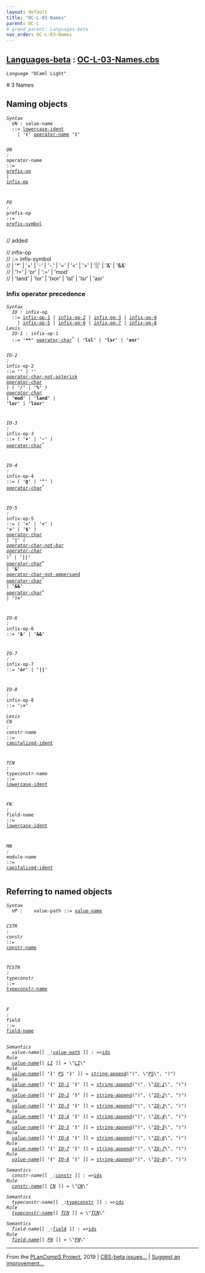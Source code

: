 ```yaml
---
layout: default
title: "OC-L-03-Names"
parent: OC-L
# grand_parent: Languages-beta
nav_order: OC-L-03-Names
---
```


[Languages-beta] : [OC-L-03-Names.cbs]
-----------------------------

<div class="highlighter-rouge"><pre class="highlight"><code><i class="keyword">Language</i> <span id="Language_OCaml Light">"OCaml Light"</span></code></pre></div>
# <span id="SectionNumber_3">3</span> Names

## Naming objects

<div class="highlighter-rouge"><pre class="highlight"><code><i class="keyword">Syntax</i>
  <i class="keyword"></i><i class="var"><i class="var"><span id="VariableStem_VN">VN</span></i> :</i> <span class="syn-name"><span id="SyntaxName_value-name">value-name</span></span>
  ::= <span class="syn-name"><a href="../OC-L-01-Lexical-Conventions/index.html#SyntaxName_lowercase-ident">lowercase-ident</a></span>  
    | <b class="atom">'('</b> <span class="syn-name"><a href="#SyntaxName_operator-name">operator-name</a></span> <b class="atom">')'</b>
  
  <i class="keyword"></i><i class="var"><i class="var"><span id="VariableStem_ON">ON</span></i> :</i> <span class="syn-name"><span id="SyntaxName_operator-name">operator-name</span></span> ::= <span class="syn-name"><a href="#SyntaxName_prefix-op">prefix-op</a></span> | <span class="syn-name"><a href="#SyntaxName_infix-op">infix-op</a></span>  
  
  <i class="keyword"></i><i class="var"><i class="var"><span id="VariableStem_PO">PO</span></i> :</i> <span class="syn-name"><span id="SyntaxName_prefix-op">prefix-op</span></span> ::= <span class="syn-name"><a href="../OC-L-01-Lexical-Conventions/index.html#SyntaxName_prefix-symbol">prefix-symbol</a></span></code></pre></div>
 // added
 

//  infix-op  
//  ::= infix-symbol  
//    | '*' | '+' | '-' | '-.' | '=' | '<' | '>' | '||' | '&' | '&&'  
//    | '!=' | 'or' | ':=' | 'mod'  
//    | 'land' | 'lor' | 'lxor' | 'lsl' | 'lsr' | 'asr'  



### Infix operator precedence


<div class="highlighter-rouge"><pre class="highlight"><code><i class="keyword">Syntax</i>
  <i class="keyword"></i><i class="var"><i class="var"><span id="VariableStem_IO">IO</span></i> :</i> <span class="syn-name"><span id="SyntaxName_infix-op">infix-op</span></span>
  ::= <span class="syn-name"><a href="#SyntaxName_infix-op-1">infix-op-1</a></span> | <span class="syn-name"><a href="#SyntaxName_infix-op-2">infix-op-2</a></span> | <span class="syn-name"><a href="#SyntaxName_infix-op-3">infix-op-3</a></span> | <span class="syn-name"><a href="#SyntaxName_infix-op-4">infix-op-4</a></span>
    | <span class="syn-name"><a href="#SyntaxName_infix-op-5">infix-op-5</a></span> | <span class="syn-name"><a href="#SyntaxName_infix-op-6">infix-op-6</a></span> | <span class="syn-name"><a href="#SyntaxName_infix-op-7">infix-op-7</a></span> | <span class="syn-name"><a href="#SyntaxName_infix-op-8">infix-op-8</a></span>
<i class="keyword">Lexis</i>
  <i class="keyword"></i><i class="var"><i class="var"><span id="VariableStem_IO-1">IO-1</span></i> :</i> <span class="syn-name"><span id="SyntaxName_infix-op-1">infix-op-1</span></span>
  ::= <b class="atom">'**'</b> <span class="syn-name"><a href="../OC-L-01-Lexical-Conventions/index.html#SyntaxName_operator-char">operator-char</a></span><sup class="sup">*</sup> | <b class="atom">'lsl'</b> | <b class="atom">'lsr'</b> | <b class="atom">'asr'</b>
  
  <i class="keyword"></i><i class="var"><i class="var"><span id="VariableStem_IO-2">IO-2</span></i> :</i> <span class="syn-name"><span id="SyntaxName_infix-op-2">infix-op-2</span></span>
  ::= <b class="atom">'*'</b>
    | <b class="atom">'*'</b> <span class="syn-name"><a href="../OC-L-01-Lexical-Conventions/index.html#SyntaxName_operator-char-not-asterisk">operator-char-not-asterisk</a></span> <span class="syn-name"><a href="../OC-L-01-Lexical-Conventions/index.html#SyntaxName_operator-char">operator-char</a></span><sup class="sup">*</sup>
    | ( <b class="atom">'/'</b> | <b class="atom">'%'</b> ) <span class="syn-name"><a href="../OC-L-01-Lexical-Conventions/index.html#SyntaxName_operator-char">operator-char</a></span><sup class="sup">*</sup>
    | <b class="atom">'mod'</b> | <b class="atom">'land'</b> | <b class="atom">'lor'</b> | <b class="atom">'lxor'</b> 
  
  <i class="keyword"></i><i class="var"><i class="var"><span id="VariableStem_IO-3">IO-3</span></i> :</i> <span class="syn-name"><span id="SyntaxName_infix-op-3">infix-op-3</span></span>
  ::= ( <b class="atom">'+'</b> | <b class="atom">'-'</b> ) <span class="syn-name"><a href="../OC-L-01-Lexical-Conventions/index.html#SyntaxName_operator-char">operator-char</a></span><sup class="sup">*</sup>
  
  <i class="keyword"></i><i class="var"><i class="var"><span id="VariableStem_IO-4">IO-4</span></i> :</i> <span class="syn-name"><span id="SyntaxName_infix-op-4">infix-op-4</span></span>
  ::= ( <b class="atom">'@'</b> | <b class="atom">'^'</b> ) <span class="syn-name"><a href="../OC-L-01-Lexical-Conventions/index.html#SyntaxName_operator-char">operator-char</a></span><sup class="sup">*</sup>
  
  <i class="keyword"></i><i class="var"><i class="var"><span id="VariableStem_IO-5">IO-5</span></i> :</i> <span class="syn-name"><span id="SyntaxName_infix-op-5">infix-op-5</span></span>
  ::= ( <b class="atom">'='</b> | <b class="atom">'<'</b> | <b class="atom">'>'</b> | <b class="atom">'$'</b> ) <span class="syn-name"><a href="../OC-L-01-Lexical-Conventions/index.html#SyntaxName_operator-char">operator-char</a></span><sup class="sup">*</sup>
    | <b class="atom">'|'</b> ( <span class="syn-name"><a href="../OC-L-01-Lexical-Conventions/index.html#SyntaxName_operator-char-not-bar">operator-char-not-bar</a></span> <span class="syn-name"><a href="../OC-L-01-Lexical-Conventions/index.html#SyntaxName_operator-char">operator-char</a></span><sup class="sup">*</sup> )<sup class="sup">?</sup>
    | <b class="atom">'||'</b> <span class="syn-name"><a href="../OC-L-01-Lexical-Conventions/index.html#SyntaxName_operator-char">operator-char</a></span><sup class="sup">+</sup>
    | <b class="atom">'&'</b> <span class="syn-name"><a href="../OC-L-01-Lexical-Conventions/index.html#SyntaxName_operator-char-not-ampersand">operator-char-not-ampersand</a></span> <span class="syn-name"><a href="../OC-L-01-Lexical-Conventions/index.html#SyntaxName_operator-char">operator-char</a></span><sup class="sup">*</sup>
    | <b class="atom">'&&'</b> <span class="syn-name"><a href="../OC-L-01-Lexical-Conventions/index.html#SyntaxName_operator-char">operator-char</a></span><sup class="sup">+</sup>
    | <b class="atom">'!='</b>
  
  <i class="keyword"></i><i class="var"><i class="var"><span id="VariableStem_IO-6">IO-6</span></i> :</i> <span class="syn-name"><span id="SyntaxName_infix-op-6">infix-op-6</span></span>
  ::= <b class="atom">'&'</b> | <b class="atom">'&&'</b>
  
  <i class="keyword"></i><i class="var"><i class="var"><span id="VariableStem_IO-7">IO-7</span></i> :</i> <span class="syn-name"><span id="SyntaxName_infix-op-7">infix-op-7</span></span>
  ::= <b class="atom">'or'</b> | <b class="atom">'||'</b>
  
  <i class="keyword"></i><i class="var"><i class="var"><span id="VariableStem_IO-8">IO-8</span></i> :</i> <span class="syn-name"><span id="SyntaxName_infix-op-8">infix-op-8</span></span>
  ::= <b class="atom">':='</b>  
<i class="keyword">Lexis</i>
  <i class="keyword"></i><i class="var"><i class="var"><span id="VariableStem_CN">CN</span></i> :</i>  <span class="syn-name"><span id="SyntaxName_constr-name">constr-name</span></span>     ::= <span class="syn-name"><a href="../OC-L-01-Lexical-Conventions/index.html#SyntaxName_capitalized-ident">capitalized-ident</a></span>  
 
  <i class="keyword"></i><i class="var"><i class="var"><span id="VariableStem_TCN">TCN</span></i> :</i> <span class="syn-name"><span id="SyntaxName_typeconstr-name">typeconstr-name</span></span> ::= <span class="syn-name"><a href="../OC-L-01-Lexical-Conventions/index.html#SyntaxName_lowercase-ident">lowercase-ident</a></span>  
 
  <i class="keyword"></i><i class="var"><i class="var"><span id="VariableStem_FN">FN</span></i> :</i>  <span class="syn-name"><span id="SyntaxName_field-name">field-name</span></span>      ::= <span class="syn-name"><a href="../OC-L-01-Lexical-Conventions/index.html#SyntaxName_lowercase-ident">lowercase-ident</a></span>  

  <i class="keyword"></i><i class="var"><i class="var"><span id="VariableStem_MN">MN</span></i> :</i>  <span class="syn-name"><span id="SyntaxName_module-name">module-name</span></span>     ::= <span class="syn-name"><a href="../OC-L-01-Lexical-Conventions/index.html#SyntaxName_capitalized-ident">capitalized-ident</a></span></code></pre></div>
  


## Referring to named objects

<div class="highlighter-rouge"><pre class="highlight"><code><i class="keyword">Syntax</i>
  <i class="keyword"></i><i class="var"><i class="var"><span id="VariableStem_VP">VP</span></i> :</i>    <span class="syn-name"><span id="SyntaxName_value-path">value-path</span></span> ::= <span class="syn-name"><a href="#SyntaxName_value-name">value-name</a></span>
 
  <i class="keyword"></i><i class="var"><i class="var"><span id="VariableStem_CSTR">CSTR</span></i> :</i>  <span class="syn-name"><span id="SyntaxName_constr">constr</span></span>     ::= <span class="syn-name"><a href="#SyntaxName_constr-name">constr-name</a></span>  
 
  <i class="keyword"></i><i class="var"><i class="var"><span id="VariableStem_TCSTR">TCSTR</span></i> :</i> <span class="syn-name"><span id="SyntaxName_typeconstr">typeconstr</span></span> ::= <span class="syn-name"><a href="#SyntaxName_typeconstr-name">typeconstr-name</a></span>  
 
  <i class="keyword"></i><i class="var"><i class="var"><span id="VariableStem_F">F</span></i> :</i>     <span class="syn-name"><span id="SyntaxName_field">field</span></span>      ::= <span class="syn-name"><a href="#SyntaxName_field-name">field-name</a></span></code></pre></div>
  
<div class="highlighter-rouge"><pre class="highlight"><code><i class="keyword">Semantics</i>
  <i class="sem-name"><span id="SemanticsName_value-name">value-name</span></i>[[ _:<span class="syn-name"><a href="#SyntaxName_value-path">value-path</a></span> ]] : =><span class="name"><a href="../../../../../Funcons-beta/Computations/Normal/Binding/index.html#Name_ids">ids</a></span>
<i class="keyword">Rule</i>
  <i class="sem-name"><a href="#SemanticsName_value-name">value-name</a></i>[[ <span id="Variable487_LI"><i class="var"><a href="../OC-L-01-Lexical-Conventions/index.html#VariableStem_LI">LI</a></i></span> ]] = \"<a href="#Variable487_LI"><i class="var">LI</i></a>\"
<i class="keyword">Rule</i>
  <i class="sem-name"><a href="#SemanticsName_value-name">value-name</a></i>[[ <b class="atom">'('</b> <span id="Variable512_PS"><i class="var"><a href="../OC-L-01-Lexical-Conventions/index.html#VariableStem_PS">PS</a></i></span> <b class="atom">')'</b> ]] = <span class="name"><a href="../../../../../Funcons-beta/Values/Composite/Strings/index.html#Name_string-append">string-append</a></span>("(", \"<a href="#Variable512_PS"><i class="var">PS</i></a>\", ")")
<i class="keyword">Rule</i>
  <i class="sem-name"><a href="#SemanticsName_value-name">value-name</a></i>[[ <b class="atom">'('</b> <span id="Variable554_IO-1"><i class="var"><a href="#VariableStem_IO-1">IO-1</a></i></span> <b class="atom">')'</b> ]] = <span class="name"><a href="../../../../../Funcons-beta/Values/Composite/Strings/index.html#Name_string-append">string-append</a></span>("(", \"<a href="#Variable554_IO-1"><i class="var">IO-1</i></a>\", ")")
<i class="keyword">Rule</i>
  <i class="sem-name"><a href="#SemanticsName_value-name">value-name</a></i>[[ <b class="atom">'('</b> <span id="Variable596_IO-2"><i class="var"><a href="#VariableStem_IO-2">IO-2</a></i></span> <b class="atom">')'</b> ]] = <span class="name"><a href="../../../../../Funcons-beta/Values/Composite/Strings/index.html#Name_string-append">string-append</a></span>("(", \"<a href="#Variable596_IO-2"><i class="var">IO-2</i></a>\", ")")
<i class="keyword">Rule</i>
  <i class="sem-name"><a href="#SemanticsName_value-name">value-name</a></i>[[ <b class="atom">'('</b> <span id="Variable638_IO-3"><i class="var"><a href="#VariableStem_IO-3">IO-3</a></i></span> <b class="atom">')'</b> ]] = <span class="name"><a href="../../../../../Funcons-beta/Values/Composite/Strings/index.html#Name_string-append">string-append</a></span>("(", \"<a href="#Variable638_IO-3"><i class="var">IO-3</i></a>\", ")")
<i class="keyword">Rule</i>
  <i class="sem-name"><a href="#SemanticsName_value-name">value-name</a></i>[[ <b class="atom">'('</b> <span id="Variable680_IO-4"><i class="var"><a href="#VariableStem_IO-4">IO-4</a></i></span> <b class="atom">')'</b> ]] = <span class="name"><a href="../../../../../Funcons-beta/Values/Composite/Strings/index.html#Name_string-append">string-append</a></span>("(", \"<a href="#Variable680_IO-4"><i class="var">IO-4</i></a>\", ")")
<i class="keyword">Rule</i>
  <i class="sem-name"><a href="#SemanticsName_value-name">value-name</a></i>[[ <b class="atom">'('</b> <span id="Variable722_IO-5"><i class="var"><a href="#VariableStem_IO-5">IO-5</a></i></span> <b class="atom">')'</b> ]] = <span class="name"><a href="../../../../../Funcons-beta/Values/Composite/Strings/index.html#Name_string-append">string-append</a></span>("(", \"<a href="#Variable722_IO-5"><i class="var">IO-5</i></a>\", ")")
<i class="keyword">Rule</i>
  <i class="sem-name"><a href="#SemanticsName_value-name">value-name</a></i>[[ <b class="atom">'('</b> <span id="Variable764_IO-6"><i class="var"><a href="#VariableStem_IO-6">IO-6</a></i></span> <b class="atom">')'</b> ]] = <span class="name"><a href="../../../../../Funcons-beta/Values/Composite/Strings/index.html#Name_string-append">string-append</a></span>("(", \"<a href="#Variable764_IO-6"><i class="var">IO-6</i></a>\", ")")
<i class="keyword">Rule</i>
  <i class="sem-name"><a href="#SemanticsName_value-name">value-name</a></i>[[ <b class="atom">'('</b> <span id="Variable806_IO-7"><i class="var"><a href="#VariableStem_IO-7">IO-7</a></i></span> <b class="atom">')'</b> ]] = <span class="name"><a href="../../../../../Funcons-beta/Values/Composite/Strings/index.html#Name_string-append">string-append</a></span>("(", \"<a href="#Variable806_IO-7"><i class="var">IO-7</i></a>\", ")")
<i class="keyword">Rule</i>
  <i class="sem-name"><a href="#SemanticsName_value-name">value-name</a></i>[[ <b class="atom">'('</b> <span id="Variable848_IO-8"><i class="var"><a href="#VariableStem_IO-8">IO-8</a></i></span> <b class="atom">')'</b> ]] = <span class="name"><a href="../../../../../Funcons-beta/Values/Composite/Strings/index.html#Name_string-append">string-append</a></span>("(", \"<a href="#Variable848_IO-8"><i class="var">IO-8</i></a>\", ")")</code></pre></div>

<div class="highlighter-rouge"><pre class="highlight"><code><i class="keyword">Semantics</i>
  <i class="sem-name"><span id="SemanticsName_constr-name">constr-name</span></i>[[ _:<span class="syn-name"><a href="#SyntaxName_constr">constr</a></span> ]] : =><span class="name"><a href="../../../../../Funcons-beta/Computations/Normal/Binding/index.html#Name_ids">ids</a></span>
<i class="keyword">Rule</i>
  <i class="sem-name"><a href="#SemanticsName_constr-name">constr-name</a></i>[[ <span id="Variable901_CN"><i class="var"><a href="#VariableStem_CN">CN</a></i></span> ]] = \"<a href="#Variable901_CN"><i class="var">CN</i></a>\"</code></pre></div>

<div class="highlighter-rouge"><pre class="highlight"><code><i class="keyword">Semantics</i>
  <i class="sem-name"><span id="SemanticsName_typeconstr-name">typeconstr-name</span></i>[[ _:<span class="syn-name"><a href="#SyntaxName_typeconstr">typeconstr</a></span> ]] : =><span class="name"><a href="../../../../../Funcons-beta/Computations/Normal/Binding/index.html#Name_ids">ids</a></span>
<i class="keyword">Rule</i>
  <i class="sem-name"><a href="#SemanticsName_typeconstr-name">typeconstr-name</a></i>[[ <span id="Variable937_TCN"><i class="var"><a href="#VariableStem_TCN">TCN</a></i></span> ]] = \"<a href="#Variable937_TCN"><i class="var">TCN</i></a>\"</code></pre></div>

<div class="highlighter-rouge"><pre class="highlight"><code><i class="keyword">Semantics</i>
  <i class="sem-name"><span id="SemanticsName_field-name">field-name</span></i>[[ _:<span class="syn-name"><a href="#SyntaxName_field">field</a></span> ]] : =><span class="name"><a href="../../../../../Funcons-beta/Computations/Normal/Binding/index.html#Name_ids">ids</a></span>
<i class="keyword">Rule</i>
  <i class="sem-name"><a href="#SemanticsName_field-name">field-name</a></i>[[ <span id="Variable973_FN"><i class="var"><a href="#VariableStem_FN">FN</a></i></span> ]] = \"<a href="#Variable973_FN"><i class="var">FN</i></a>\"</code></pre></div>



____

From the [PLanCompS Project], 2019 | [CBS-beta issues...] | [Suggest an improvement...]

[OC-L-03-Names.cbs]: OC-L-03-Names.cbs 
  "CBS SOURCE FILE"
[Funcons-beta]: /CBS-beta/docs/Funcons-beta
 "FUNCONS-BETA"
[Unstable-Funcons-beta]: /CBS-beta/docs/Unstable-Funcons-beta
  "UNSTABLE-FUNCONS-BETA"
[Languages-beta]: /CBS-beta/docs/Languages-beta
  "LANGUAGES-BETA"
[Unstable-Languages-beta]: /CBS-beta/docs/Unstable-Languages-beta
  "UNSTABLE-LANGUAGES-BETA"
[CBS-beta]:  "CBS-BETA"
[PLanCompS Project]: http://plancomps.org
  "PROGRAMMING LANGUAGE COMPONENTS AND SPECIFICATIONS PROJECT HOME PAGE"
[CBS-beta issues...]: https://github.com/plancomps/plancomps.github.io/issues
  "CBS-BETA ISSUE REPORTS ON GITHUB"
[Suggest an improvement...]: mailto:plancomps@gmail.com?Subject=CBS-beta%20-%20comment&Body=Re%3A%20CBS-beta%20specification%20at%20OC-L/OC-L-03-Names/OC-L-03-Names.cbs%0A%0AComment/Query/Issue/Suggestion%3A%0A%0A%0ASignature%3A%0A 
  "GENERATE AN EMAIL TEMPLATE"
